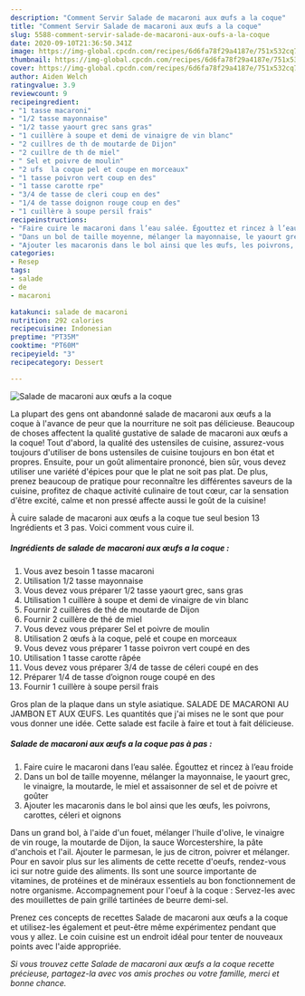 ```yaml
---
description: "Comment Servir Salade de macaroni aux œufs a la coque"
title: "Comment Servir Salade de macaroni aux œufs a la coque"
slug: 5588-comment-servir-salade-de-macaroni-aux-oufs-a-la-coque
date: 2020-09-10T21:36:50.341Z
image: https://img-global.cpcdn.com/recipes/6d6fa78f29a4187e/751x532cq70/salade-de-macaroni-aux-oeufs-a-la-coque-photo-principale-de-la-recette.jpg
thumbnail: https://img-global.cpcdn.com/recipes/6d6fa78f29a4187e/751x532cq70/salade-de-macaroni-aux-oeufs-a-la-coque-photo-principale-de-la-recette.jpg
cover: https://img-global.cpcdn.com/recipes/6d6fa78f29a4187e/751x532cq70/salade-de-macaroni-aux-oeufs-a-la-coque-photo-principale-de-la-recette.jpg
author: Aiden Welch
ratingvalue: 3.9
reviewcount: 9
recipeingredient:
- "1 tasse macaroni"
- "1/2 tasse mayonnaise"
- "1/2 tasse yaourt grec sans gras"
- "1 cuillère à soupe et demi de vinaigre de vin blanc"
- "2 cuillres de th de moutarde de Dijon"
- "2 cuillre de th de miel"
- " Sel et poivre de moulin"
- "2 ufs  la coque pel et coupe en morceaux"
- "1 tasse poivron vert coup en des"
- "1 tasse carotte rpe"
- "3/4 de tasse de cleri coup en des"
- "1/4 de tasse doignon rouge coup en des"
- "1 cuillère à soupe persil frais"
recipeinstructions:
- "Faire cuire le macaroni dans l’eau salée. Égouttez et rincez à l’eau froide"
- "Dans un bol de taille moyenne, mélanger la mayonnaise, le yaourt grec, le vinaigre, la moutarde, le miel et assaisonner de sel et de poivre et goûter"
- "Ajouter les macaronis dans le bol ainsi que les œufs, les poivrons, carottes, céleri et oignons"
categories:
- Resep
tags:
- salade
- de
- macaroni

katakunci: salade de macaroni 
nutrition: 292 calories
recipecuisine: Indonesian
preptime: "PT35M"
cooktime: "PT60M"
recipeyield: "3"
recipecategory: Dessert

---
```



![Salade de macaroni aux œufs a la coque](https://img-global.cpcdn.com/recipes/6d6fa78f29a4187e/751x532cq70/salade-de-macaroni-aux-oeufs-a-la-coque-photo-principale-de-la-recette.jpg)

La plupart des gens ont abandonné salade de macaroni aux œufs a la coque à l'avance de peur que la nourriture ne soit pas délicieuse. Beaucoup de choses affectent la qualité gustative de salade de macaroni aux œufs a la coque! Tout d'abord, la qualité des ustensiles de cuisine, assurez-vous toujours d'utiliser de bons ustensiles de cuisine toujours en bon état et propres. Ensuite, pour un goût alimentaire prononcé, bien sûr, vous devez utiliser une variété d'épices pour que le plat ne soit pas plat. De plus, prenez beaucoup de pratique pour reconnaître les différentes saveurs de la cuisine, profitez de chaque activité culinaire de tout cœur, car la sensation d'être excité, calme et non pressé affecte aussi le goût de la cuisine!

<!--inarticleads1-->

À cuire salade de macaroni aux œufs a la coque tue seul besion 13 Ingrédients et 3 pas. Voici comment vous cuire il.

##### Ingrédients de salade de macaroni aux œufs a la coque :

1. Vous avez besoin 1 tasse macaroni
1. Utilisation 1/2 tasse mayonnaise
1. Vous devez vous préparer 1/2 tasse yaourt grec, sans gras
1. Utilisation 1 cuillère à soupe et demi de vinaigre de vin blanc
1. Fournir 2 cuillères de thé de moutarde de Dijon
1. Fournir 2 cuillère de thé de miel
1. Vous devez vous préparer  Sel et poivre de moulin
1. Utilisation 2 œufs à la coque, pelé et coupe en morceaux
1. Vous devez vous préparer 1 tasse poivron vert coupé en des
1. Utilisation 1 tasse carotte râpée
1. Vous devez vous préparer 3/4 de tasse de céleri coupé en des
1. Préparer 1/4 de tasse d’oignon rouge coupé en des
1. Fournir 1 cuillère à soupe persil frais


Gros plan de la plaque dans un style asiatique. SALADE DE MACARONI AU JAMBON ET AUX ŒUFS. Les quantités que j&#39;ai mises ne le sont que pour vous donner une idée. Cette salade est facile à faire et tout à fait délicieuse. 

<!--inarticleads2-->

##### Salade de macaroni aux œufs a la coque pas à pas :

1. Faire cuire le macaroni dans l’eau salée. Égouttez et rincez à l’eau froide
1. Dans un bol de taille moyenne, mélanger la mayonnaise, le yaourt grec, le vinaigre, la moutarde, le miel et assaisonner de sel et de poivre et goûter
1. Ajouter les macaronis dans le bol ainsi que les œufs, les poivrons, carottes, céleri et oignons


Dans un grand bol, à l&#39;aide d&#39;un fouet, mélanger l&#39;huile d&#39;olive, le vinaigre de vin rouge, la moutarde de Dijon, la sauce Worcestershire, la pâte d&#39;anchois et l&#39;ail. Ajouter le parmesan, le jus de citron, poivrer et mélanger. Pour en savoir plus sur les aliments de cette recette d&#39;oeufs, rendez-vous ici sur notre guide des aliments. Ils sont une source importante de vitamines, de protéines et de minéraux essentiels au bon fonctionnement de notre organisme. Accompagnement pour l&#39;oeuf à la coque : Servez-les avec des mouillettes de pain grillé tartinées de beurre demi-sel. 

<!--inarticleads1-->

<p>
Prenez ces concepts de recettes Salade de macaroni aux œufs a la coque et utilisez-les également et peut-être même expérimentez pendant que vous y allez. Le coin cuisine est un endroit idéal pour tenter de nouveaux points avec l'aide appropriée.
</p>

<p>
<i>Si vous trouvez cette Salade de macaroni aux œufs a la coque recette précieuse, partagez-la avec vos amis proches ou votre famille, merci et bonne chance.</i>
</p>
